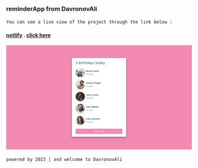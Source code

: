### reminderApp from DavronovAli
`You can see a live view of the project through the link below :`
#### [netlify](https://)  .  [click here](https://)
![reminderApp](/public/preview-img/img.jpg)

`powered by 2023 | and welcome to DavronovAli`
